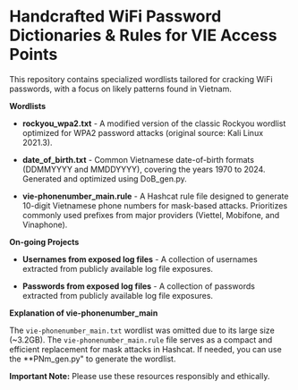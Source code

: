 # Handcrafted WiFi Password Dictionaries & Rules for VIE Access Points

This repository contains specialized wordlists tailored for cracking WiFi passwords, with a focus on likely patterns found in Vietnam.

**Wordlists**

* **rockyou_wpa2.txt** - A modified version of the classic Rockyou wordlist optimized for WPA2 password attacks (original source: Kali Linux 2021.3).

* **date_of_birth.txt** -  Common Vietnamese date-of-birth formats (DDMMYYYY and MMDDYYYY), covering the years 1970 to 2024.  Generated and optimized using DoB_gen.py.

* **vie-phonenumber_main.rule** - A Hashcat rule file designed to generate 10-digit Vietnamese phone numbers for mask-based attacks. Prioritizes commonly used prefixes from major providers (Viettel, Mobifone, and Vinaphone).

**On-going Projects**

* **Usernames from exposed log files** - A collection of usernames extracted from publicly available log file exposures.

* **Passwords from exposed log files** - A collection of passwords extracted from publicly available log file exposures.

**Explanation of vie-phonenumber_main**

The `vie-phonenumber_main.txt` wordlist was omitted due to its large size (~3.2GB).  The `vie-phonenumber_main.rule` file serves as a compact and efficient replacement for mask attacks in Hashcat. If needed, you can use the **PNm_gen.py" to generate the wordlist.

**Important Note:** Please use these resources responsibly and ethically. 
